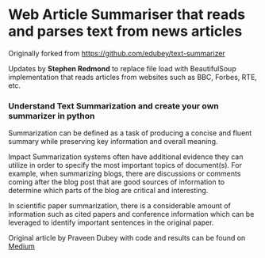 # Web Article Summariser that reads and parses text from news articles

Originally forked from https://github.com/edubey/text-summarizer

Updates by **Stephen Redmond** to replace file load with BeautifulSoup implementation that reads articles from websites such as BBC, Forbes, RTE, etc.

### Understand Text Summarization and create your own summarizer in python

Summarization can be defined as a task of producing a concise and fluent summary while preserving key information and overall meaning.

Impact
Summarization systems often have additional evidence they can utilize in order to specify the most important topics of document(s). For example, when summarizing blogs, there are discussions or comments coming after the blog post that are good sources of information to determine which parts of the blog are critical and interesting.

In scientific paper summarization, there is a considerable amount of information such as cited papers and conference information which can be leveraged to identify important sentences in the original paper.

Original article by Praveen Dubey with code and results can be found on [Medium](https://towardsdatascience.com/understand-text-summarization-and-create-your-own-summarizer-in-python-b26a9f09fc70)
